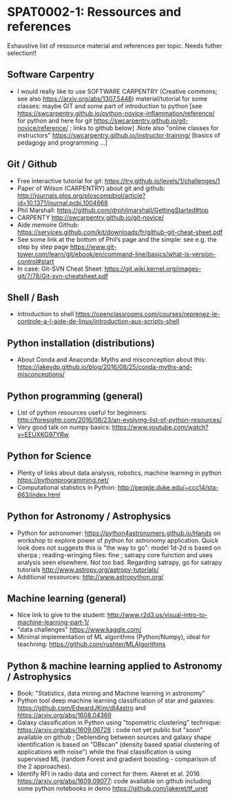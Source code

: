 # SPAT0002-1: Ressources and references

Exhaustive list of ressource material and references per topic. Needs futher selection!!

## Software Carpentry

- I would really like to use SOFTWARE CARPENTRY (Creative commons; see also
  https://arxiv.org/abs/1307.5448) material/tutorial for some classes: maybe GIT and some part of
  introduction to python [see https://swcarpentry.github.io/python-novice-inflammation/reference/ for
  python and here for git https://swcarpentry.github.io/git-novice/reference/ ; links to github below] .Note
  also "online classes for instructors" https://swcarpentry.github.io/instructor-training/ [basics of pedagogy
  and programming ...]

## Git / Github

- Free interactive tutorial for git: https://try.github.io/levels/1/challenges/1
- Paper of Wilson (CARPENTRY) about git and github:
  http://journals.plos.org/ploscompbiol/article?id=10.1371/journal.pcbi.1004668
- Phil Marshall: https://github.com/drphilmarshall/GettingStarted#top
- CARPENTY http://swcarpentry.github.io/git-novice/
- Aide memoire Github: https://services.github.com/kit/downloads/fr/github-git-cheat-sheet.pdf
- See some link at the bottom of Phil’s page and the simple: see e.g. the step by step page
  https://www.git-tower.com/learn/git/ebook/en/command-line/basics/what-is-version-control#start
- In case: Git-SVN Cheat Sheet: https://git.wiki.kernel.org/images-git/7/78/Git-svn-cheatsheet.pdf

## Shell / Bash

- Introduction to shell https://openclassrooms.com/courses/reprenez-le-controle-a-l-aide-de-linux/introduction-aux-scripts-shell

## Python installation (distributions)

- About Conda and Anaconda: Myths and misconception about this: https://jakevdp.github.io/blog/2016/08/25/conda-myths-and-misconceptions/

## Python programming (general)

- List of python resources useful for beginners: http://foresightr.com/2016/08/23/an-evolving-list-of-python-resources/
- Very good talk on numpy basics: https://www.youtube.com/watch?v=EEUXKG97YRw

## Python for Science

- Plenty of links about data analysis, robotics, machine learning in python https://pythonprogramming.net/
- Computational statistics in Python: http://people.duke.edu/~ccc14/sta-663/index.html

## Python for Astronomy / Astrophysics

- Python for astronomer: https://python4astronomers.github.io/Hands on workshop to explore power of
  python for astronomy application. Quick look does not suggests this is "the way to go": model 1d-2d is
  based on sherpa ; reading-wringing files: fine ; satrapy core function and uses analysis seen elsewhere.
  Not too bad. Regarding satrapy, go for satrapy tutorials http://www.astropy.org/astropy-tutorials/
- Additional ressources: http://www.astropython.org/

## Machine learning (general)

- Nice link to give to the student: http://www.r2d3.us/visual-intro-to-machine-learning-part-1/
- "data challenges" https://www.kaggle.com/
- Minimal implementation of ML algorithms (Python/Numpy), ideal for teachning: https://github.com/rushter/MLAlgorithms

## Python & machine learning applied to Astronomy / Astrophysics

- Book: "Statistics, data mining and Machine learning in astronomy"
- Python tool deep machine learning classification of star and galaxies:
  https://github.com/EdwardJKim/dl4astro and https://arxiv.org/abs/1608.04369
- Galaxy classification in Python using "topometric clustering"
  technique: https://arxiv.org/abs/1609.06728 : code not yet public but "soon" available on github ;
  Deblending between sources and galaxy shape identification is based on "DBscan" (density based
  spatial clustering of applications with noise") while the final classification is using supervised ML
  (random Forest and gradient boosting - comparison of the 2 approaches).
- Identify RFI in radio data and correct for them: Akeret et al. 2016
  https://arxiv.org/abs/1609.09077: code available on github including some python notebooks in demo
  https://github.com/jakeret/tf_unet


